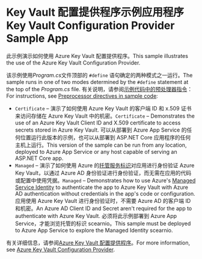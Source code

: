 # <a name="key-vault-configuration-provider-sample-app"></a><span data-ttu-id="aaf0b-101">Key Vault 配置提供程序示例应用程序</span><span class="sxs-lookup"><span data-stu-id="aaf0b-101">Key Vault Configuration Provider Sample App</span></span>

<span data-ttu-id="aaf0b-102">此示例演示如何使用 Azure Key Vault 配置提供程序。</span><span class="sxs-lookup"><span data-stu-id="aaf0b-102">This sample illustrates the use of the Azure Key Vault Configuration Provider.</span></span>

<span data-ttu-id="aaf0b-103">该示例使用*Program.cs*文件顶部的 `#define` 语句确定的两种模式之一运行。</span><span class="sxs-lookup"><span data-stu-id="aaf0b-103">The sample runs in one of two modes determined by the `#define` statement at the top of the *Program.cs* file.</span></span> <span data-ttu-id="aaf0b-104">有关说明，请参阅[示例代码中的预处理器指令](https://docs.microsoft.com/aspnet/core#preprocessor-directives-in-sample-code)：</span><span class="sxs-lookup"><span data-stu-id="aaf0b-104">For instructions, see [Preprocessor directives in sample code](https://docs.microsoft.com/aspnet/core#preprocessor-directives-in-sample-code):</span></span>

* <span data-ttu-id="aaf0b-105">`Certificate` &ndash; 演示了如何使用 Azure Key Vault 的客户端 ID 和 x.509 证书来访问存储在 Azure Key Vault 中的机密。</span><span class="sxs-lookup"><span data-stu-id="aaf0b-105">`Certificate` &ndash; Demonstrates the use of an Azure Key Vault Client ID and X.509 certificate to access secrets stored in Azure Key Vault.</span></span> <span data-ttu-id="aaf0b-106">可以从部署到 Azure App Service 的任何位置运行此版本的示例，也可以从部署到 ASP.NET Core 应用程序的任何主机上运行。</span><span class="sxs-lookup"><span data-stu-id="aaf0b-106">This version of the sample can be run from any location, deployed to Azure App Service or any host capable of serving an ASP.NET Core app.</span></span>
* <span data-ttu-id="aaf0b-107">`Managed` &ndash; 演示了如何使用 Azure 的[托管服务标识](https://docs.microsoft.com/azure/active-directory/managed-identities-azure-resources/overview)对应用进行身份验证 Azure Key Vault，以通过 Azure AD 身份验证进行身份验证，而无需在应用的代码或配置中使用凭据。</span><span class="sxs-lookup"><span data-stu-id="aaf0b-107">`Managed` &ndash; Demonstrates how to use Azure's [Managed Service Identity](https://docs.microsoft.com/azure/active-directory/managed-identities-azure-resources/overview) to authenticate the app to Azure Key Vault with Azure AD authentication without credentials in the app's code or configuration.</span></span> <span data-ttu-id="aaf0b-108">应用使用 Azure Key Vault 进行身份验证时，不需要 Azure AD 的客户端 ID 和机密。</span><span class="sxs-lookup"><span data-stu-id="aaf0b-108">An Azure AD Client ID and Secret aren't required for the app to authenticate with Azure Key Vault.</span></span> <span data-ttu-id="aaf0b-109">必须将此示例部署到 Azure App Service，才能浏览托管的标识 scearnio。</span><span class="sxs-lookup"><span data-stu-id="aaf0b-109">This sample must be deployed to Azure App Service to explore the Managed Identity scearnio.</span></span>

<span data-ttu-id="aaf0b-110">有关详细信息，请参阅[Azure Key Vault 配置提供程序](https://docs.microsoft.com/aspnet/core/security/key-vault-configuration)。</span><span class="sxs-lookup"><span data-stu-id="aaf0b-110">For more information, see [Azure Key Vault Configuration Provider](https://docs.microsoft.com/aspnet/core/security/key-vault-configuration).</span></span>
